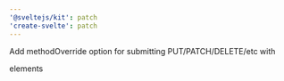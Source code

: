 ```yaml
---
'@sveltejs/kit': patch
'create-svelte': patch
---
```


Add methodOverride option for submitting PUT/PATCH/DELETE/etc with <form> elements
